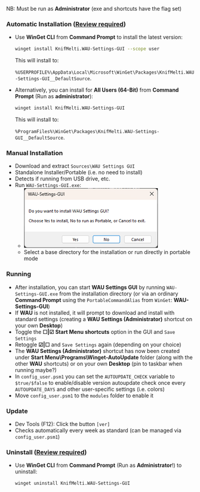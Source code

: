 NB: Must be run as **Administrator** (exe and shortcuts have the flag set)

### Automatic Installation ([Review required](https://github.com/microsoft/winget-pkgs/pull/273462))
- Use **WinGet CLI** from **Command Prompt** to install the latest version:
  ```bash
  winget install KnifMelti.WAU-Settings-GUI --scope user
  ```
  This will install to:
  
   `%USERPROFILE%\AppData\Local\Microsoft\WinGet\Packages\KnifMelti.WAU-Settings-GUI__DefaultSource`.

- Alternatively, you can install for **All Users (64-Bit)** from **Command Prompt** (Run as **administrator**):
  
  ```bash
  winget install KnifMelti.WAU-Settings-GUI
  ```
  This will install to:
  
  `%ProgramFiles%\WinGet\Packages\KnifMelti.WAU-Settings-GUI__DefaultSource`.

### Manual Installation
- Download and extract `Sources\WAU Settings GUI`
- Standalone Installer/Portable (i.e. no need to install)
- Detects if running from USB drive, etc.
- Run `WAU-Settings-GUI.exe`:
  - <img src="../assets//WAU-Settings-GUI.png" alt="Installer/Portable">
  - Select a base directory for the installation or run directly in portable mode

### Running
- After installation, you can start **WAU Settings GUI** by running `WAU-Settings-GUI.exe` from the installation directory (or via an ordinary **Command Prompt** using the `PortableCommandAlias` from `WinGet`: **WAU-Settings-GUI**)
- If **WAU** is not installed, it will prompt to download and install with standard settings (creating a **WAU Settings (Administrator)** shortcut on your own **Desktop**)
- Toggle the **☐|☑ Start Menu shortcuts** option in the GUI and `Save Settings`
- Retoggle **☑|☐** and `Save Settings` again (depending on your choice)
- The **WAU Settings (Administrator)** shortcut has now been created under **Start Menu\Programs\Winget-AutoUpdate** folder (along with the other **WAU** shortcuts) or on your own **Desktop** (pin to taskbar when running maybe?)
- In `config_user.psm1` you can set the `AUTOUPDATE_CHECK` variable to `$true/$false` to enable/disable version autoupdate check once every `AUTOUPDATE_DAYS` and other user-specific settings (i.e. colors)
- Move `config_user.psm1` to the `modules` folder to enable it

### Update
- Dev Tools (F12): Click the button `[ver]`
- Checks automatically every week as standard (can be managed via `config_user.psm1`)

### Uninstall ([Review required](https://github.com/microsoft/winget-pkgs/pull/273462))
- Use **WinGet CLI** from **Command Prompt** (Run as **Administrator**!) to uninstall:
  
  ```bash
  winget uninstall KnifMelti.WAU-Settings-GUI
  ```
